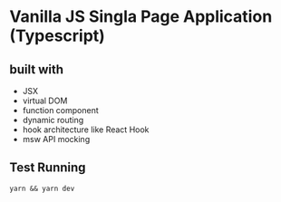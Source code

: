 # Vanilla JS Singla Page Application (Typescript)

## built with

- JSX
- virtual DOM
- function component
- dynamic routing
- hook architecture like React Hook
- msw API mocking


## Test Running

`yarn && yarn dev`
